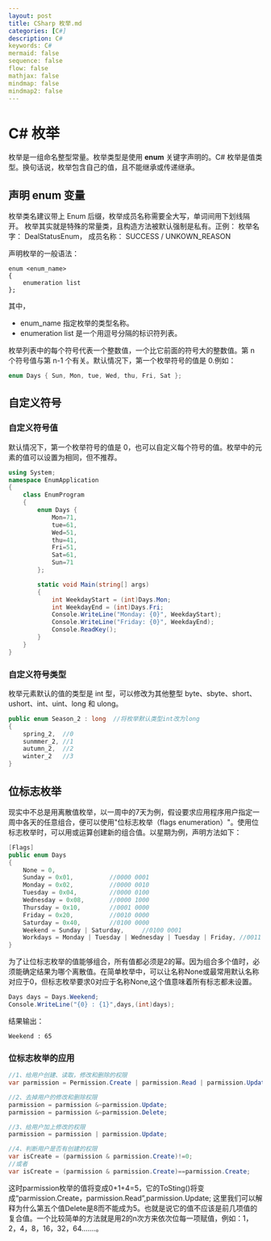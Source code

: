 ```yaml
---
layout: post
title: CSharp 枚举.md
categories: [C#]
description: C#
keywords: C#
mermaid: false
sequence: false
flow: false
mathjax: false
mindmap: false
mindmap2: false
---
```

# C# 枚举

枚举是一组命名整型常量。枚举类型是使用 **enum** 关键字声明的。C# 枚举是值类型。换句话说，枚举包含自己的值，且不能继承或传递继承。



## 声明 enum 变量

枚举类名建议带上 Enum 后缀，枚举成员名称需要全大写，单词间用下划线隔开。 枚举其实就是特殊的常量类，且构造方法被默认强制是私有。正例： 枚举名字： DealStatusEnum， 成员名称： SUCCESS / UNKOWN_REASON

声明枚举的一般语法：

```
enum <enum_name>
{ 
    enumeration list 
};
```



其中，

- enum_name 指定枚举的类型名称。
- enumeration list 是一个用逗号分隔的标识符列表。

枚举列表中的每个符号代表一个整数值，一个比它前面的符号大的整数值。第 n 个符号值与第 n-1 个有关。默认情况下，第一个枚举符号的值是 0.例如：

```c#
enum Days { Sun, Mon, tue, Wed, thu, Fri, Sat };
```



## 自定义符号

### 自定义符号值

默认情况下，第一个枚举符号的值是 0，也可以自定义每个符号的值。枚举中的元素的值可以设置为相同，但不推荐。

```c#
using System;
namespace EnumApplication
{
    class EnumProgram
    {
        enum Days {
            Mon=71, 
            tue=61, 
            Wed=51, 
            thu=41, 
            Fri=51, 
            Sat=61, 
            Sun=71
        };

        static void Main(string[] args)
        {
            int WeekdayStart = (int)Days.Mon;
            int WeekdayEnd = (int)Days.Fri;
            Console.WriteLine("Monday: {0}", WeekdayStart);
            Console.WriteLine("Friday: {0}", WeekdayEnd);
            Console.ReadKey();
        }
    }
}
```



### 自定义符号类型

枚举元素默认的值的类型是 int 型，可以修改为其他整型 byte、sbyte、short、ushort、int、uint、long 和 ulong。

```c#
public enum Season_2 : long  //将枚举默认类型int改为long
{
    spring_2,  //0
    sunmmer_2, //1
    autumn_2,  //2
    winter_2   //3
}
```



## 位标志枚举

现实中不总是用离散值枚举，以一周中的7天为例，假设要求应用程序用户指定一周中各天的任意组合，便可以使用"位标志枚举（flags enumeration）"。使用位标志枚举时，可以用或运算创建新的组合值。以星期为例，声明方法如下：

```c#
[Flags]
public enum Days
{
    None = 0,
    Sunday = 0x01,          //0000 0001
    Monday = 0x02,          //0000 0010
    Tuesday = 0x04,         //0000 0100
    Wednesday = 0x08,       //0000 1000
    Thursday = 0x10,        //0001 0000
    Friday = 0x20,          //0010 0000
    Saturday = 0x40,        //0100 0000
    Weekend = Sunday | Saturday,     //0100 0001
    Workdays = Monday | Tuesday | Wednesday | Tuesday | Friday, //0011 1110
}
```



为了让位标志枚举的值能够组合，所有值都必须是2的幂。因为组合多个值时，必须能确定结果为哪个离散值。在简单枚举中，可以让名称None或最常用默认名称对应于0，但标志枚举要求0对应于名称None,这个值意味着所有标志都未设置。

```c#
Days days = Days.Weekend;
Console.WriteLine("{0} : {1}",days,(int)days);
```



结果输出：

```
Weekend : 65
```



### 位标志枚举的应用

```c#
//1、给用户创建、读取，修改和删除的权限
var parmission = Permission.Create | parmission.Read | parmission.Update | parmission.Delete;

//2、去掉用户的修改和删除权限
parmission = parmission &~parmission.Update;
parmission = parmission &~parmission.Delete;

//3、给用户加上修改的权限
parmission = parmission | parmission.Update;

//4、判断用户是否有创建的权限
var isCreate = (parmission & parmission.Create)!=0;
//或者
var isCreate = (parmission & parmission.Create)==parmission.Create;
```



这时parmission枚举的值将变成0+1+4=5，它的ToSting()将变成“parmission.Create，parmission.Read”,parmission.Update; 这里我们可以解释为什么第五个值Delete是8而不能成为5。也就是说它的值不应该是前几项值的复合值。一个比较简单的方法就是用2的n次方来依次位每一项赋值，例如：1，2，4，8，16，32，64.......。